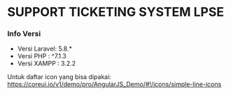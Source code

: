 # SUPPORT TICKETING SYSTEM LPSE

### Info Versi
* Versi Laravel: 5.8.*
* Versi PHP    : ^7.1.3
* Versi XAMPP  : 3.2.2

Untuk daftar icon yang bisa dipakai: https://coreui.io/v1/demo/pro/AngularJS_Demo/#!/icons/simple-line-icons
